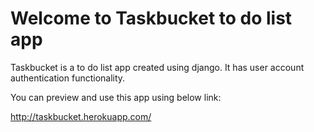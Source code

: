 # Welcome to Taskbucket to do list app

Taskbucket is a to do list app created using django. It has user account authentication functionality.

You can preview and use this app using below link:

http://taskbucket.herokuapp.com/